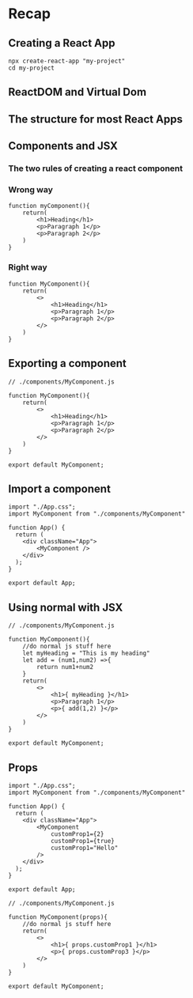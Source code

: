 # Recap

## Creating a React App

```
npx create-react-app "my-project"
cd my-project
```

## ReactDOM and Virtual Dom

## The structure for most React Apps

## Components and JSX

### The two rules of creating a react component

### Wrong way

```
function myComponent(){
    return(
        <h1>Heading</h1>
        <p>Paragraph 1</p>
        <p>Paragraph 2</p>
    )
}
```

### Right way

```
function MyComponent(){
    return(
        <>
            <h1>Heading</h1>
            <p>Paragraph 1</p>
            <p>Paragraph 2</p>
        </>
    )
}
```

## Exporting a component

```
// ./components/MyComponent.js

function MyComponent(){
    return(
        <>
            <h1>Heading</h1>
            <p>Paragraph 1</p>
            <p>Paragraph 2</p>
        </>
    )
}

export default MyComponent;
```

## Import a component

```
import "./App.css";
import MyComponent from "./components/MyComponent"

function App() {
  return (
    <div className="App">
        <MyComponent />
    </div>
  );
}

export default App;
```

## Using normal with JSX

```
// ./components/MyComponent.js

function MyComponent(){
    //do normal js stuff here
    let myHeading = "This is my heading"
    let add = (num1,num2) =>{
        return num1+num2
    }
    return(
        <>
            <h1>{ myHeading }</h1>
            <p>Paragraph 1</p>
            <p>{ add(1,2) }</p>
        </>
    )
}

export default MyComponent;
```

## Props

```
import "./App.css";
import MyComponent from "./components/MyComponent"

function App() {
  return (
    <div className="App">
        <MyComponent
            customProp1={2}
            customProp1={true}
            customProp1="Hello"
        />
    </div>
  );
}

export default App;
```

```
// ./components/MyComponent.js

function MyComponent(props){
    //do normal js stuff here
    return(
        <>
            <h1>{ props.customProp1 }</h1>
            <p>{ props.customProp3 }</p>
        </>
    )
}

export default MyComponent;
```
